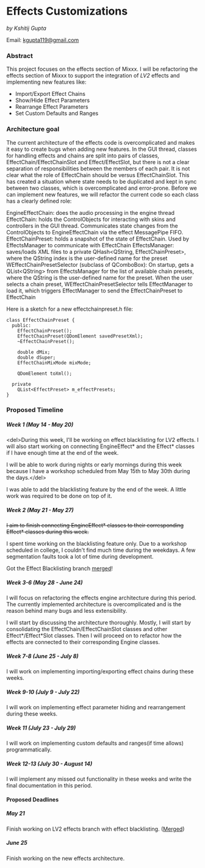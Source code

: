 # Effects Customizations

*by Kshitij Gupta*

<span class="underline">Email:</span> <kgupta119@gmail.com>

### Abstract

This project focuses on the effects section of Mixxx. I will be
refactoring the effects section of Mixxx to support the integration of
*LV2* effects and implementing new features like:

  - Import/Export Effect Chains
  - Show/Hide Effect Parameters
  - Rearrange Effect Parameters
  - Set Custom Defaults and Ranges

### Architecture goal

The current architecture of the effects code is overcomplicated and
makes it easy to create bugs when adding new features. In the GUI
thread, classes for handling effects and chains are split into pairs of
classes, EffectChain/EffectChainSlot and Effect/EffectSlot, but there is
not a clear separation of responsibilities between the members of each
pair. It is not clear what the role of EffectChain should be versus
EffectChainSlot. This has created a situation where state needs to be
duplicated and kept in sync between two classes, which is
overcomplicated and error-prone. Before we can implement new features,
we will refactor the current code so each class has a clearly defined
role:

EngineEffectChain: does the audio processing in the engine thread
EffectChain: holds the ControlObjects for interacting with skins and
controllers in the GUI thread. Communicates state changes from the
ControlObjects to EngineEffectChain via the effect MessagePipe FIFO.
EffectChainPreset: holds a snapshot of the state of EffectChain. Used by
EffectsManager to communicate with EffectChain EffectsManager:
saves/loads XML files to a private QHash\<QString, EffectChainPreset\>,
where the QString index is the user-defined name for the preset
WEffectChainPresetSelector (subclass of QComboBox): On startup, gets a
QList\<QString\> from EffectsManager for the list of available chain
presets, where the QString is the user-defined name for the preset. When
the user selects a chain preset, WEffectChainPresetSelector tells
EffectManager to load it, which triggers EffectManager to send the
EffectChainPreset to EffectChain

Here is a sketch for a new effectchainpreset.h file:

    class EffectChainPreset {
      public:
        EffectChainPreset();
        EffectChainPreset(QDomElement savedPresetXml);
        ~EffectChainPreset();
    
        double dMix;
        double dSuper;
        EffectChainMixMode mixMode;
    
        QDomElement toXml();
    
      private
        QList<EffectPreset> m_effectPresets;
    }

### Proposed Timeline

##### Week 1 (May 14 - May 20)

\<del\>During this week, I'll be working on effect blacklisting for LV2
effects. I will also start working on connecting EngineEffect\* and the
Effect\* classes if I have enough time at the end of the week.

I will be able to work during nights or early mornings during this week
because I have a workshop scheduled from May 15th to May 30th during the
days.\</del\>

I was able to add the blacklisting feature by the end of the week. A
little work was required to be done on top of it.

##### Week 2 (May 21 - May 27)

~~I aim to finish connecting EngineEffect\* classes to their
corresponding Effect\* classes during this week.~~

I spent time working on the blacklisting feature only. Due to a workshop
scheduled in college, I couldn't find much time during the weekdays. A
few segmentation faults took a lot of time during development.

Got the Effect Blacklisting branch
[merged](https://github.com/mixxxdj/mixxx/pull/1674)\!

##### Week 3-6 (May 28 - June 24)

I will focus on refactoring the effects engine architecture during this
period. The currently implemented architecture is overcomplicated and is
the reason behind many bugs and less extensibility.

I will start by discussing the architecture thoroughly. Mostly, I will
start by consolidating the EffectChain/EffectChainSlot classes and other
Effect\*/Effect\*Slot classes. Then I will proceed on to refactor how
the effects are connected to their corresponding Engine classes.

##### Week 7-8 (June 25 - July 8)

I will work on implementing importing/exporting effect chains during
these weeks.

##### Week 9-10 (July 9 - July 22)

I will work on implementing effect parameter hiding and rearrangement
during these weeks.

##### Week 11 (July 23 - July 29)

I will work on implementing custom defaults and ranges(if time allows)
programmatically.

##### Week 12-13 (July 30 - August 14)

I will implement any missed out functionality in these weeks and write
the final documentation in this period.

#### Proposed Deadlines

##### May 21

Finish working on LV2 effects branch with effect blacklisting.
([Merged](https://github.com/mixxxdj/mixxx/pull/1674))

##### June 25

Finish working on the new effects architecture.
